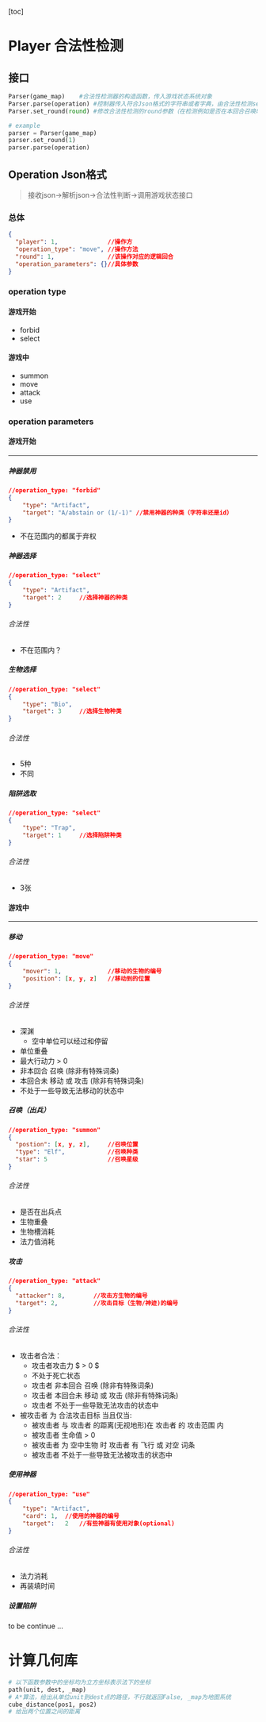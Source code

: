 [toc]

# Player 合法性检测

## 接口

```python
Parser(game_map) 	#合法性检测器的构造函数，传入游戏状态系统对象
Parser.parse(operation)	#控制器传入符合Json格式的字符串或者字典，由合法性检测section进行处理
Parser.set_round(round) #修改合法性检测的round参数（在检测例如是否在本回合召唤时有用）

# example
parser = Parser(game_map)
parser.set_round(1)
parser.parse(operation)
```

## Operation Json格式

> 接收json->解析json->合法性判断->调用游戏状态接口

### 总体

```json
{
  "player": 1,				//操作方
  "operation_type": "move",	//操作方法
  "round": 1,				//该操作对应的逻辑回合
  "operation_parameters": {}//具体参数
}
```

### operation type

#### 游戏开始

- forbid
- select

#### 游戏中

- summon
- move
- attack
- use

### operation parameters

#### 游戏开始

---

##### 神器禁用

```json
//operation_type: "forbid"
{
    "type": "Artifact",
    "target": "A/abstain or (1/-1)"	//禁用神器的种类（字符串还是id）		 
}
```

- 不在范围内的都属于弃权

##### 神器选择

```json
//operation_type: "select"
{
    "type": "Artifact",
    "target": 2		//选择神器的种类
}
```

###### 合法性

- 不在范围内？

##### 生物选择

```json
//operation_type: "select"
{
	"type": "Bio",
    "target": 3		//选择生物种类
}
```

###### 合法性

- 5种
- 不同

##### 陷阱选取

```json
//operation_type: "select"
{
    "type": "Trap",
    "target": 1		//选择陷阱种类
}
```

###### 合法性

- 3张



#### 游戏中

---

##### 移动

```json
//operation_type: "move"
{
    "mover": 1,				//移动的生物的编号
    "position": [x, y, z]	//移动到的位置
}
```

###### 合法性

- 深渊
  - 空中单位可以经过和停留
- 单位重叠
- 最大行动力 > 0
- 非本回合 召唤 (除非有特殊词条)
- 本回合未 移动 或 攻击 (除非有特殊词条)
- 不处于一些导致无法移动的状态中

##### 召唤（出兵）

```json
//operation_type: "summon"
{
  "postion": [x, y, z], 	//召唤位置
  "type": "Elf",	 		//召唤种类
  "star": 5					//召唤星级
}
```

###### 合法性

- 是否在出兵点
- 生物重叠
- 生物槽消耗
- 法力值消耗

##### 攻击

```json
//operation_type: "attack"
{
  "attacker": 8,		//攻击方生物的编号
  "target": 2,			//攻击目标（生物/神迹)的编号
}
```

###### 合法性

- 攻击者合法：
  - 攻击者攻击力 $ > 0 $
  - 不处于死亡状态
  - 攻击者 非本回合 召唤 (除非有特殊词条)
  - 攻击者 本回合未 移动 或 攻击 (除非有特殊词条)
  - 攻击者 不处于一些导致无法攻击的状态中
- 被攻击者 为 合法攻击目标 当且仅当:
  - 被攻击者 与 攻击者 的距离(无视地形)在 攻击者 的 攻击范围 内
  - 被攻击者 生命值 > 0
  - 被攻击者 为 空中生物 时 攻击者 有 飞行 或 对空 词条
  - 被攻击者 不处于一些导致无法被攻击的状态中

##### 使用神器

```json
//operation_type: "use"
{
    "type": "Artifact",
    "card": 1,	//使用的神器的编号
    "target":	2	//有些神器有使用对象(optional)
}
```

###### 合法性

- 法力消耗
- 再装填时间

##### 设置陷阱

to be continue ...



# 计算几何库

```python
# 以下函数参数中的坐标均为立方坐标表示法下的坐标
path(unit, dest, _map)
# A*算法，给出从单位unit到dest点的路径，不行就返回False, _map为地图系统
cube_distance(pos1, pos2)
# 给出两个位置之间的距离
```

